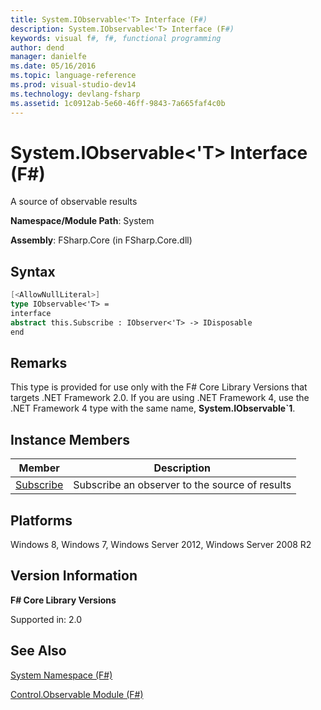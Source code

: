 ```yaml
---
title: System.IObservable<'T> Interface (F#)
description: System.IObservable<'T> Interface (F#)
keywords: visual f#, f#, functional programming
author: dend
manager: danielfe
ms.date: 05/16/2016
ms.topic: language-reference
ms.prod: visual-studio-dev14
ms.technology: devlang-fsharp
ms.assetid: 1c0912ab-5e60-46ff-9843-7a665faf4c0b 
---
```


# System.IObservable<'T> Interface (F#)

A source of observable results

**Namespace/Module Path**: System

**Assembly**: FSharp.Core (in FSharp.Core.dll)


## Syntax

```fsharp
[<AllowNullLiteral>]
type IObservable<'T> =
interface
abstract this.Subscribe : IObserver<'T> -> IDisposable
end
```

## Remarks
This type is provided for use only with the F# Core Library Versions that targets .NET Framework 2.0. If you are using .NET Framework 4, use the .NET Framework 4 type with the same name, **System.IObservable&#96;1**.


## Instance Members


|Member|Description|
|------|-----------|
|[Subscribe](https://msdn.microsoft.com/library/e9c09e03-b1f9-4975-b992-1f222e8298ae)|Subscribe an observer to the source of results|

## Platforms
Windows 8, Windows 7, Windows Server 2012, Windows Server 2008 R2


## Version Information
**F# Core Library Versions**

Supported in: 2.0




## See Also
[System Namespace &#40;F&#35;&#41;](System-Namespace-%5BFSharp%5D.md)

[Control.Observable Module &#40;F&#35;&#41;](Control.Observable-Module-%5BFSharp%5D.md)

